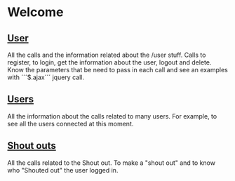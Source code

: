 # Welcome


## [User](https://bitbucket.org/kentlyons/lockedin-api/wiki/wiki/User)

All the calls and the information related about the /user stuff. Calls to register, to login, get the information about the user, logout and delete. Know the parameters that be need to pass in each call and see an examples with ´´´$.ajax´´´ jquery call.

## [Users](https://bitbucket.org/kentlyons/lockedin-api/wiki/wiki/Users)

All the information about the calls related to many users. For example, to see all the users connected at this moment.

## [Shout outs](https://bitbucket.org/kentlyons/lockedin-api/wiki/wiki/Shoutouts)

All the calls related to the Shout out. To make a "shout out" and to know who "Shouted out" the user logged in.